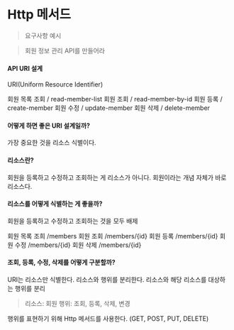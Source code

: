 # Http 메서드

> 요구사항 예시

> 회원 정보 관리 API를 만들어라

#### API URI 설계

URI(Uniform Resource Identifier)

회원 목록 조회 / read-member-list
회원 조회 / read-member-by-id
회원 등록 / create-member
회원 수정 / update-member
회원 삭제 / delete-member

#### 어떻게 하면 좋은 URI 설계일까?

가장 중요한 것을 리소스 식별이다.

#### 리소스란?

회원을 등록하고 수정하고 조회하는 게 리소스가 아니다.
회원이라는 개념 자체가 바로 리소스다.

#### 리소스를 어떻게 식별하는 게 좋을까?

회원을 등록하고 수정하고 조회하는 것을 모두 배제

회원 목록 조희 /members
회원 조회 /members/{id}
회원 등록 /members/{id}
회원 수정 /members/{id}
회원 삭제 /members/{id}

#### 조회, 등록, 수정, 삭제를 어떻게 구분할까?

URI는 리소스만 식별한다.
리소스와 행위를 분리한다.
리소스와 해당 리소스를 대상하는 행위를 분리

> 리소스: 회원
> 행위: 조회, 등록, 삭제, 변경

행위를 표현하기 위해 Http 메서드를 사용한다.
(GET, POST, PUT, DELETE)
